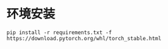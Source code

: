# 环境安装

```shell
pip install -r requirements.txt -f https://download.pytorch.org/whl/torch_stable.html
```

